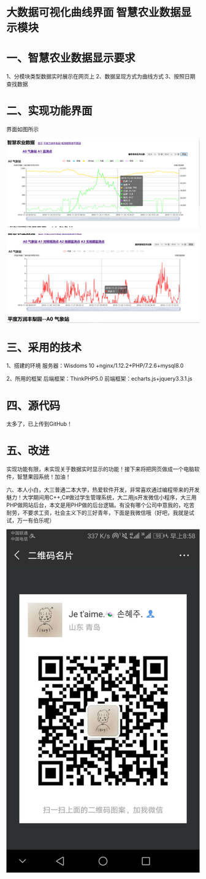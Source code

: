 # 大数据可视化曲线界面 智慧农业数据显示模块

# 一、智慧农业数据显示要求
1、分模块类型数据实时展示在网页上
2、数据呈现方式为曲线方式
3、按照日期查找数据
# 二、实现功能界面
界面如图所示

![Image text](https://raw.githubusercontent.com/Concealed0/wisdomshow/master/images/show1.png)

![Image text](https://raw.githubusercontent.com/Concealed0/wisdomshow/master/images/show2.png)



# 三、采用的技术
1、搭建的环境
服务器：Wisdoms 10 +nginx/1.12.2+PHP/7.2.6+mysql8.0

2、所用的框架
后端框架：ThinkPHP5.0
前端框架：echarts.js+jquery3.3.1.js

# 四、源代码
太多了，已上传到GitHub！

# 五、改进
实现功能有限，未实现关于数据实时显示的功能！接下来将把网页做成一个电脑软件，智慧果园系统！加油！

六、本人小白，大三普通二本大学，热爱软件开发，非常喜欢通过编程带来的开发魅力！大学期间用C++,C#做过学生管理系统，大二用js开发微信小程序，大三用PHP做网站后台，本文是用PHP做的后台逻辑。有没有哪个公司中意我的，吃苦耐劳，不要求工资，社会主义下的三好青年，下面是我微信哦（好吧，我就是试试，万一有伯乐呢）

![Image text](https://raw.githubusercontent.com/Concealed0/wisdomshow/master/images/724149748385006802.jpg)



